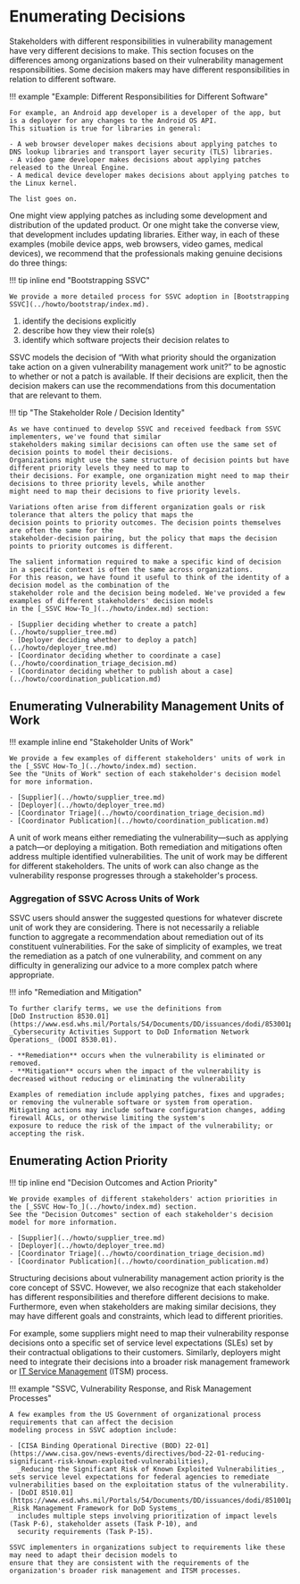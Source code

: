 # Enumerating Decisions

Stakeholders with different responsibilities in vulnerability management have very different decisions to make.
This section focuses on the differences among organizations based on their vulnerability management responsibilities.
Some decision makers may have different responsibilities in relation to different software.

!!! example "Example: Different Responsibilities for Different Software"

    For example, an Android app developer is a developer of the app, but is a deployer for any changes to the Android OS API.
    This situation is true for libraries in general:
    
    - A web browser developer makes decisions about applying patches to DNS lookup libraries and transport layer security (TLS) libraries.
    - A video game developer makes decisions about applying patches released to the Unreal Engine.
    - A medical device developer makes decisions about applying patches to the Linux kernel.
    
    The list goes on.


One might view applying patches as including some development and distribution of the updated product.
Or one might take the converse view, that development includes updating libraries.
Either way, in each of these examples (mobile device apps, web browsers, video games, medical devices),
we recommend that the professionals making genuine decisions do three things:

!!! tip inline end "Bootstrapping SSVC"

    We provide a more detailed process for SSVC adoption in [Bootstrapping SSVC](../howto/bootstrap/index.md).

1. identify the decisions explicitly
2. describe how they view their role(s)
3. identify which software projects their decision relates to

SSVC models the decision of
“With what priority should the organization take action on a given vulnerability management work unit?”
to be agnostic to whether or not a patch is available.
If their decisions are explicit, then the decision makers can use the recommendations from this documentation that are relevant to them.


!!! tip "The Stakeholder Role / Decision Identity"

    As we have continued to develop SSVC and received feedback from SSVC implementers, we've found that similar
    stakeholders making similar decisions can often use the same set of decision points to model their decisions.
    Organizations might use the same structure of decision points but have different priority levels they need to map to
    their decisions. For example, one organization might need to map their decisions to three priority levels, while another
    might need to map their decisions to five priority levels.

    Variations often arise from different organization goals or risk tolerance that alters the policy that maps the
    decision points to priority outcomes. The decision points themselves are often the same for the 
    stakeholder-decision pairing, but the policy that maps the decision points to priority outcomes is different.

    The salient information required to make a specific kind of decision in a specific context is often the same across organizations.  
    For this reason, we have found it useful to think of the identity of a decision model as the combination of the
    stakeholder role and the decision being modeled. We've provided a few examples of different stakeholders' decision models
    in the [_SSVC How-To_](../howto/index.md) section:

    - [Supplier deciding whether to create a patch](../howto/supplier_tree.md)
    - [Deployer deciding whether to deploy a patch](../howto/deployer_tree.md)
    - [Coordinator deciding whether to coordinate a case](../howto/coordination_triage_decision.md)
    - [Coordinator deciding whether to publish about a case](../howto/coordination_publication.md)

    
## Enumerating Vulnerability Management Units of Work

!!! example inline end "Stakeholder Units of Work"

    We provide a few examples of different stakeholders' units of work in the [_SSVC How-To_](../howto/index.md) section.
    See the "Units of Work" section of each stakeholder's decision model for more information.
    
    - [Supplier](../howto/supplier_tree.md)
    - [Deployer](../howto/deployer_tree.md)
    - [Coordinator Triage](../howto/coordination_triage_decision.md)
    - [Coordinator Publication](../howto/coordination_publication.md)

A unit of work means either remediating the vulnerability—such as applying a patch—or deploying a mitigation.
Both remediation and mitigations often address multiple identified vulnerabilities.
The unit of work may be different for different stakeholders.
The units of work can also change as the vulnerability response progresses through a stakeholder's process.

### Aggregation of SSVC Across Units of Work

SSVC users should answer the suggested questions for whatever discrete unit of work they are considering. 
There is not necessarily a reliable function to aggregate a recommendation about remediation out of its constituent 
vulnerabilities. 
For the sake of simplicity of examples, we treat the remediation as a patch of one vulnerability, and comment on any
difficulty in generalizing our advice to a more complex patch where appropriate.

!!! info "Remediation and Mitigation"

    To further clarify terms, we use the definitions from 
    [DoD Instruction 8530.01](https://www.esd.whs.mil/Portals/54/Documents/DD/issuances/dodi/853001p.pdf) 
    _Cybersecurity Activities Support to DoD Information Network Operations_ (DODI 8530.01).
    
    - **Remediation** occurs when the vulnerability is eliminated or removed.
    - **Mitigation** occurs when the impact of the vulnerability is decreased without reducing or eliminating the vulnerability

    Examples of remediation include applying patches, fixes and upgrades; or removing the vulnerable software or system from operation.
    Mitigating actions may include software configuration changes, adding firewall ACLs, or otherwise limiting the system's
    exposure to reduce the risk of the impact of the vulnerability; or accepting the risk.



## Enumerating Action Priority

!!! tip inline end "Decision Outcomes and Action Priority"

    We provide examples of different stakeholders' action priorities in the [_SSVC How-To_](../howto/index.md) section.
    See the "Decision Outcomes" section of each stakeholder's decision model for more information.
    
    - [Supplier](../howto/supplier_tree.md)
    - [Deployer](../howto/deployer_tree.md)
    - [Coordinator Triage](../howto/coordination_triage_decision.md)
    - [Coordinator Publication](../howto/coordination_publication.md)

Structuring decisions about vulnerability management action priority is the core concept of SSVC.
However, we also recognize that each stakeholder has different responsibilities and therefore different decisions to make.
Furthermore, even when stakeholders are making similar decisions, they may have different goals and constraints, which
lead to different priorities.

For example, some suppliers might need to map their vulnerability response decisions onto a specific set of service
level expectations (SLEs) set by their contractual obligations to their customers. Similarly, deployers might need to integrate
their decisions into a broader risk management framework or 
[IT Service Management](https://en.wikipedia.org/wiki/IT_service_management) (ITSM) process.


!!! example "SSVC, Vulnerability Response, and Risk Management Processes"

    A few examples from the US Government of organizational process requirements that can affect the decision 
    modeling process in SSVC adoption include:

    - [CISA Binding Operational Directive (BOD) 22-01](https://www.cisa.gov/news-events/directives/bod-22-01-reducing-significant-risk-known-exploited-vulnerabilities),
      _Reducing the Significant Risk of Known Exploited Vulnerabilities_, sets service level expectations for federal agencies to remediate vulnerabilities based on the exploitation status of the vulnerability.
    - [DoDI 8510.01](https://www.esd.whs.mil/Portals/54/Documents/DD/issuances/dodi/851001p.pdf), _Risk Management Framework for DoD Systems_,
      includes multiple steps involving prioritization of impact levels (Task P-6), stakeholder assets (Task P-10), and
      security requirements (Task P-15).

    SSVC implementers in organizations subject to requirements like these may need to adapt their decision models to
    ensure that they are consistent with the requirements of the organization's broader risk management and ITSM processes.



